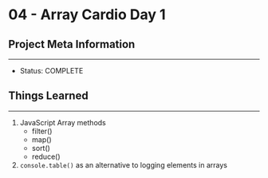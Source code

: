 # 04 - Array Cardio Day 1

## Project Meta Information
---
* Status: COMPLETE


## Things Learned
---
1. JavaScript Array methods
    - filter()
    - map()
    - sort()
    - reduce()
2. `console.table()` as an alternative to logging elements in arrays
